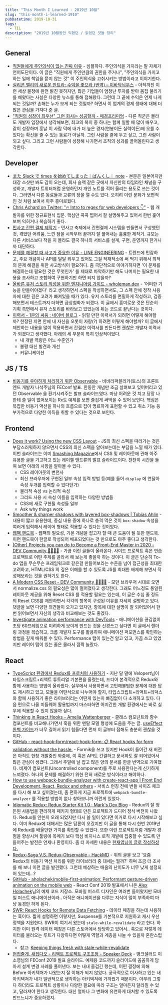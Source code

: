```yaml
---
title: "This Month I Learned - 2019년 10월"
slug: "this-month-i-learned-1910"
pubDatetime: 2019-10-31
tags:
  - TIL
description: "2019년 10월동안 익혔던 / 읽었던 것들 정리"
---
```


## General

- [직원들에게 주인의식이 없는 진짜 이유](https://brunch.co.kr/@sungyoulkim73/52) - 심플하다. 주인의식을 가지라는 말 자체가 언어도단이다. 이 글은 "직원에게 주인만큼의 권한을 주거나", "주인의식을 가지고 하는 일에 책임을 묻지 않는 것" 이 주인의식을 고취시키는 방법이라고 이야기한다.
- [실리콘 밸리의 새로운 만트라: 수익을 좇으라 (번역) – 이바닥늬우스](https://ebadak.news/2019/10/12/silicon-valley-startup-profit/) - 아직까진 이런 세상 물정에 완전 밝진 못하지만, 많은 기업들이 엄청난 투자를 받아 몸집 불리기를 해왔다는 사실은 다양한 뉴스를 통해 접해왔다. 그런데 그 끝에 수익은 언제 나게 되는 것일까? 손해는 누가 보게 되는 것일까? 하면서 이 업계의 경제 생태에 대해 더 많은 관심을 가져다 준 글.
- ["직원의 성장이 최우선" 그런 회사는 성공할까 - 매경프리미엄](https://mk.co.kr/premium/special-report/view/2017/10/20389/) - 다른 직군은 몰라도 개발자 입장에서 생각해보면, 최고의 복지 중 하나는 함께 일할 때 많이 배우고, 같이 성장하며 훗날 이 사람 덕에 내가 더 높은 경지(연봉이든 실력이든)에 오를 수 있다는 확신을 줄 수 있는 동료가 아닐까. 그런 사람을 곁에 두고 싶고, 그런 사람이 되고 싶다. 그리고 그런 사람들이 성장해 나가면서 조직의 성과를 끌어올린다고 생각한다.

## Developer

- [また Slack で times を始めてしまった｜ばんくし｜ note](https://note.mu/vaaaaanquish/n/ncc512cf0e263) - 본문은 일본어지만 대강 스샷만 봐도 감이 오는데, 회사 슬랙 같은 곳에서 자신만의 타임라인 채널을 구성하고, 개발자 트위터처럼 운영하던지 개인 노트를 적어 올리는 용도로 쓰는 것이다. 그러면서 다른 동료들과 교류의 장을 열 수도 있다. 오히려 이런 문화가 보편적인 것 처럼 보여서 아주 흥미로웠다.
- [Chris Achard on Twitter: "🔥 Intro to regex for web developers 👇"](https://twitter.com/chrisachard/status/1181583499112976384?s=20) - 웹 개발자를 위한 정규표현식 입문. 핵심만 콕콕 찝어서 잘 설명해주고 있어서 한번 훑어보며 익히거나 복습하기 좋다.
- [민사고 간편 결제 제작기](https://blog.chosunghyun.com/kr/minsapay/) - 민사고 축제에서 간편결제 시스템을 만들면서 구상했던 것, 겪었던 어려움, 느낀 점을 시작부터 끝까지 잘 풀어내는 훌륭한 제작기. 규모는 다른 서비스보다 작을 지 몰라도 결국 하나의 서비스를 설계, 구현, 운영까지 한거니까 대단하다.
- [문제를 해결할 때 사고가 중요한 이유 - LINE ENGINEERING](https://engineering.linecorp.com/ko/blog/think-differently-to-solve-problems/) - 트렌드에 민감하고, 주요 개념이나 API를 달달 외우고 있어도 그걸 적재적소에 써 먹기 위해서 최적의 문제 해결을 위한 사고방식이 필요하다. 좀 극단적으로 이야기하자면 '이 문제를 해결하는데 필요한 것은 무엇인가' 를 제대로 파악하기만 해도 나머지는 필요한 내용을 조사하고 조합하여 구현하기만 하면 되지 않을까?
- [올바른 유저 스토리 작성을 위한 엔지니어링 가이드 - wholeman.dev](https://wholeman.dev/posts/guide-to-writing-correct-user-stories/) - '어떠한 기능을 만들어야겠다' 라고 생각하면서 스펙을 작성하면서도, 그 스펙 안에 정작 사용자에 대한 깊은 고려가 빠져있을 때가 있다. 유저 스토리를 면밀하게 작성하고, 검증해보면서 테스트까지 더하면 금상첨화가 되겠다. 이 글에서 흥미로운 것은 단순히 기획 측면에서 유저 스토리를 바라보고 있었는데 뒤는 코드로 끝난다는 것이다.
- [이력서 - 1분의 싸움 : 네이버 블로그](https://m.blog.naver.com/wodory/221676841351) - 읽힐 만한 이력서가 되려면 어떻게 해야할까? 한정된 지면 안에 내 자신을 오롯이 자랑(?) 하려면 어떻게 해야할까? 이 글에서 제안하는 내용을 많이 적용하면서 간결한 이력서를 만든다면 괜찮은 개발자 이력서가 되겠다고 생각했다. 아래의 세 부분이 특히 인상적이었다.
  - 내 개발 역량은 어느 수준인가
  - 불평 대신 발견과 개선
  - 커뮤니케이션

## JS / TS

- [비동기를 우아하게 처리하기 위한 Observable](https://slides.com/seokjume/observable) - 비바리퍼블리카(토스)의 프론트엔드 개발자 나석주님의 FEConf 발표. 한동안 개념만 조금 살펴보고 잊어버리고 있던 Observable 을 환기시켜주는 발표 슬라이드였다. 마냥 어려운 것 치고 당장 나한테 쓸 일이 없어보이는 Rx도 예제를 보면 즐겁게 써먹을 수 있어 보인다. 핵심은 복잡한 비동기 액션을 하나의 흐름으로 잡아 명료하게 표현할 수 있고 취소 기능 등 부가적으로 다양한 이득을 취할 수 있다는 것으로 보인다.

## Frontend

- [Does it work? Using the new CSS Layout](https://noti.st/rachelandrew/lDqTZ7/does-it-work-using-the-new-css-layout#svLS9Av) - JS의 최신 스펙을 따라가는 것은 부담스러워하지 않으면서 CSS의 최신 스펙을 알아보는데는 부담을 느낄 때가 있다. 이번 슬라이드는 이미 [Smashing Magazine](https://www.smashingmagazine.com)에서 CSS 및 레이아웃에 관해 아주 유용한 글을 기고하고 있는 레이첼 앤드류의 발표 슬라이드이다. 찬찬히 시간을 들여 보면 아래의 사항을 알아볼 수 있다.
  - CSS 레이아웃의 변천사
  - 최신 브라우저에 구현된 일부 속성 입력 방법 등(예를 들어 `display` 에 연달아 속성 두개를 입력할 수 있다던가)
  - 물리적 속성 vs 논리적 속성
  - 그리드 사용 시 속성 이름을 입력하는 다양한 방법들
  - CSS에 새로 구현될 속성들 일부
  - Ask why things work
- [Smoother & sharper shadows with layered box-shadows | Tobias Ahlin](https://tobiasahlin.com/blog/layered-smooth-box-shadows/) - 내용이 짧고 유용한데, 중심 내용 중에 하나로 충격 먹은 것이 `box-shadow` 속성을 여러개 입력해서 레이어 형태로 적용할 수 있다는 것이었다.
- [웹팩 핸드북](https://joshua1988.github.io/webpack-guide/) - 웹팩의 필요성, 기본 개념을 잡고자 할 때 큰 도움이 될 듯한 핸드북. 이런 핸드북이 한글로 작성되어 배포되었다는 것 만으로도 아주 좋다고 생각한다.
- [(Other) Projects you can do to Become a Front-End Master in 2020 - DEV Community 👩‍💻👨‍💻](https://dev.to/chriscoyier/9-other-projects-you-can-do-to-become-a-front-end-master-in-2020-450l) - 가끔 이런 글들이 올라온다. 사이드 프로젝트 혹은 연습 프로젝트로 어떤 주제를 골라서 해 보는게 좋을까 하는 것이다. 이 글은 단순히 To-do 앱을 무슨무슨 프레임워크로 같은걸 만들어보라는 수준을 넘어 접근성을 최대한 고려하고, HTML/CSS 의 깊은 이해를 할 수 있도록 JS를 최대한 배제해 보면서 작성해보라는 것을 권하기도 한다.
- [A Modern CSS Reset - DEV Community 👩‍💻👨‍💻](https://dev.to/hankchizljaw/a-modern-css-reset-6p3) - 모던 브라우저 시대로 오면서 normalize.css 의 필요성은 많이 떨어졌다고 생각한다. 그래도 어느정도 통일된 레이아웃 제공을 위해 Reset CSS 를 적용할 필요는 있는데, 이 글은 수십 줄 정도의 Reset CSS를 제안하면서 각각의 항목이 구성된 이유를 자세히 설명하고 있다. 댓글을 보면 다양한 의견들이 오가고 있지만, 항목에 대한 설명이 잘 되어있어서 한번 읽어보면서 자신의 생각과 비교해보는 것도 좋겠다.
- [Investigate animation performance with DevTools](https://calibreapp.com/blog/investigate-animation-performance-with-devtools/) - 애니메이션을 끊김없이 초당 60프레임으로 미려하게 보이게 만드는 것을 신경쓰고 싶다면 이 글에서 랜더링 과정을 복습하고, 크롬 개발자 도구를 활용하여 애니메이션 퍼포먼스를 확인하는 방법을 깊게 배워볼 수 있다. Performance 탭이 있는건 알고 있고, 가끔 쓰고 있었지만 레이어 탭이 있는 줄은 몰라서 깜짝 놀랐다.

## React

- [TypeScript 환경에서 Redux를 프로처럼 사용하기](https://velog.io/@velopert/use-typescript-and-redux-like-a-pro) - 지난 달 말에 Velopert님이 타입스크립트+리액트 튜토리얼 기본편을 올렸는데, 드디어 본격적으로 Redux와 함께 사용하는 방법이 올라왔다. 실무에서 사용하면서 고민해볼법한 문제에 대한 답도 제시하고 있고, 모듈을 어떤식으로 나누어야 할지, 타입스크립트+리액트+리덕스와 함께 사용하기 좋은 라이브러리는 어떤게 있는지 빠짐없이 다 소개하고 있다. 다음 편으로 나올 미들웨어 활용법까지 마스터하면 어지간한 개발 환경에서는 바로 실무에 적용할 수 있지 않을까 싶다.
- [Thinking in React Hooks - Amelia Wattenberger](https://wattenberger.com/blog/react-hooks) - 클래스 컴포넌트와 함수 컴포넌트를 비교해나가면서 훅을 위한 멘탈 모델 형성에 도움을 주는 글. [useEffect 완벽 가이드](https://rinae.dev/posts/a-complete-guide-to-useeffect-ko)가 너무 길어서 읽기 힘들다면 먼저 이 글부터 접해도 충분히 괜찮을 것이다.
- [GitHub - react-hook-form/react-hook-form: 📋 React hooks for form validation without the hassle.](https://github.com/react-hook-form/react-hook-form) - Formik을 쓰고 있지만 Hook이 들어간 새 버전은 아직도 한창 개발중인 와중에, 이 훅은 API도 간결하고 문서화도 잘 되어있어서 많은 관심이 생겼다. 그래서 주말에 날 잡고 많은 양의 문서를 한글 번역으로 기여했다. 비제어 컴포넌트(Uncontrolled component)를 주로 사용한다는게 신기하게 느껴졌다. 하나의 문제를 해결하기 위한 전혀 새로운 방식이라고 해야하나.
- [How to use webpack-bundle-analyzer with create-react-app | Front End Development, React, Redux and others](https://www.johnnolan.dev/ideas/2019/01/15/react-webpack-analyzer.html) - 서비스 런칭 전에 번들 사이즈 체크를 다시 해 보고 싶어졌는데, 좀 편하게 지금 프로젝트에 `webpack-bundle-analyzer` 를 적용할 방법이 없나 찾아보니까 이런게 있었다.
- [Idiomatic Redux: Redux Starter Kit 1.0 · Mark's Dev Blog](https://blog.isquaredsoftware.com/2019/10/redux-starter-kit-1.0/) - Redux의 잘 정돈된 사용법을 편리하게 패키지 형태로 만든 프로젝트가 드디어 정식 버전이 나왔다. Redux를 안쓴지 오래 되었지만 다시 쓸 일이 있다면 이거로 다시 시작해보고 싶다. 이미 Redux에 대해서는 많은 담론이 오갔지만 이 글을 통해 다시 한번 2019년에 Redux를 배울만한 가치를 확인할 수 있었다. 또한 이런 프로젝트처럼 개발자 경험을 향상시켜 툴링에 목메기 보다 핵심 비지니스 로직 개발에 집중할 수 있도록 만들어주는 발전은 언제나 환영이다. 좀 더 자세한 내용은 [한재엽님이 글로 작성하셨다.](https://jbee.io/react/introduce-redux-starter-kit/)
- [Redux-Saga V.S. Redux-Observable - HackMD](https://hackmd.io/@2qVnJRlJRHCk20dvVxsySA/H1xLHUQ8e?type=view#side-by-side-comparison) - 위의 글을 보고 '요즘 Redux의 비동기 액션 처리를 위한 라이브러리 중 대세는 뭘까?' 하며 조금 더 조사를 해 보니 이런 글을 발견했다. 그런데 예상하는 배움의 난이도가 너무 낮게 설정되어 있는데...?
- [GitHub - aholachek/mobile-first-animation: Performant gesture-driven animation on the mobile web](https://github.com/aholachek/mobile-first-animation) - React Conf 2019 발표에서 나온 [Alex Holachek](https://github.com/aholachek)님의 예제 코드 저장소. 모바일 퍼스트 디자인은 여러번 들어왔지만 모바일 퍼스트 애니메이션이라.. 아직은 애니메이션을 다루는 지식이 많이 부족하여 마냥 동경만 하게 된다.
- [SWR: React Hooks for Remote Data Fetching](https://swr.now.sh) - 데이터 페칭을 하는데 사용하는 훅이다. 짧게 설명하면 이렇지만, Suspense를 기본적으로 지원하고 캐시 우선 정책을 지원한다. SWR이 여기서 왔는데 `stale-while-revalidate` 라고 한다. 하지만 이미 원격 데이터 페칭은 다른 스토어에서 담당하고 있어서.. 훅으로 저렇게 데이터를 불러오는 루트가 다양하다면 어떻게 역할과 계층을 나눌 수 있을까 혼란스럽다.
  - 참고: [Keeping things fresh with stale-while-revalidate](https://web.dev/stale-while-revalidate/)
- [헌집줄게, 새집다오 - 리액트 프로젝트 구조조정 - Speaker Deck](https://speakerdeck.com/soyoung210/heonjibjulge-saejibdao-riaegteu-peurojegteu-gujojojeong) - 뱅크샐러드 이소영님의 FEConf 2019 발표 슬라이드. 예제용 코드까지 슬라이드에 꼼꼼하게 담아서 설계 변경 사례를 풀어낸다. 보는 내내 즐겁긴 했는데, 어떤 결정에 의해 Before 아키텍쳐가 나왔는지 잘 이해가 되지 않았다. 궁극적으로 이사하고 있는 새 아키텍쳐가 내가 일반적으로 생각하는 아키텍쳐에 가까웠기 때문이다. 아무리 그렇다 하더라도 프로젝트 상황이나 다양한 필요에 따라 구조는 얼마든지 달라질 수 있고, 달라져야 한다고 생각한다. 대신 얼마나 그 변화에 유연하게 대처할 수 있도록 만드느냐가 중요하겠지.

